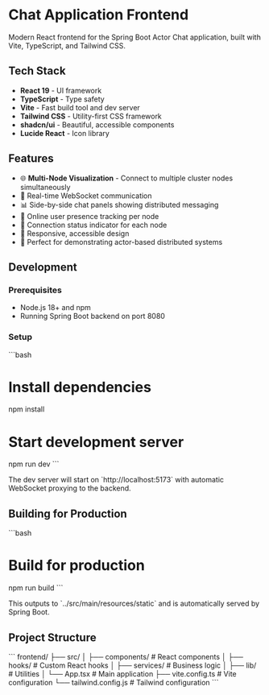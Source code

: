 # Chat Application Frontend

Modern React frontend for the Spring Boot Actor Chat application, built with Vite, TypeScript, and Tailwind CSS.

## Tech Stack

- **React 19** - UI framework
- **TypeScript** - Type safety
- **Vite** - Fast build tool and dev server
- **Tailwind CSS** - Utility-first CSS framework
- **shadcn/ui** - Beautiful, accessible components
- **Lucide React** - Icon library

## Features

- 🌐 **Multi-Node Visualization** - Connect to multiple cluster nodes simultaneously
- 💬 Real-time WebSocket communication
- 📊 Side-by-side chat panels showing distributed messaging
- 👥 Online user presence tracking per node
- 🔄 Connection status indicator for each node
- 📱 Responsive, accessible design
- 🎯 Perfect for demonstrating actor-based distributed systems

## Development

### Prerequisites

- Node.js 18+ and npm
- Running Spring Boot backend on port 8080

### Setup

\`\`\`bash
# Install dependencies
npm install

# Start development server
npm run dev
\`\`\`

The dev server will start on \`http://localhost:5173\` with automatic WebSocket proxying to the backend.

## Building for Production

\`\`\`bash
# Build for production
npm run build
\`\`\`

This outputs to \`../src/main/resources/static\` and is automatically served by Spring Boot.

## Project Structure

\`\`\`
frontend/
├── src/
│   ├── components/         # React components
│   ├── hooks/             # Custom React hooks
│   ├── services/          # Business logic
│   ├── lib/               # Utilities
│   └── App.tsx            # Main application
├── vite.config.ts         # Vite configuration
└── tailwind.config.js     # Tailwind configuration
\`\`\`

